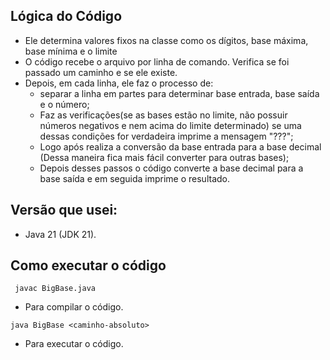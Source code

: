 ## Lógica do Código
- Ele determina valores fixos na classe como os dígitos, base máxima, base mínima e o limite
- O código recebe o arquivo por linha de comando. Verifica se foi passado um caminho e se ele existe.
- Depois, em cada linha, ele faz o processo de:
    - separar a linha em partes para determinar base entrada, base saída e o número;
    - Faz as verificações(se as bases estão no limite, não possuir números negativos e nem acima do limite determinado) se uma dessas condições for verdadeira imprime a mensagem "???";
    - Logo após realiza a conversão da base entrada para a base decimal (Dessa maneira fica mais fácil converter para outras bases);
    - Depois desses passos o código converte a base decimal para a base saída e em seguida imprime o resultado.

## Versão que usei:
- Java 21 (JDK 21).

## Como executar o código
  ```
   javac BigBase.java
  ```
- Para compilar o código.
```
java BigBase <caminho-absoluto>
```
- Para executar o código.